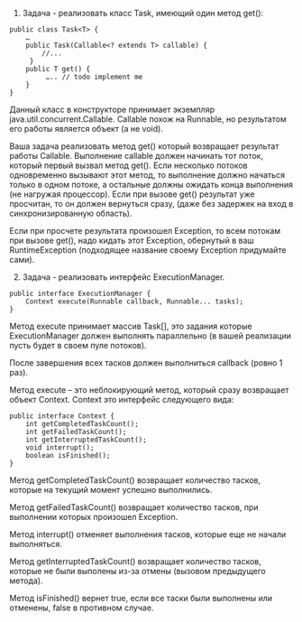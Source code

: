 1. Задача - реализовать класс Task, имеющий один метод get():
```
public class Task<T> {
    …
    public Task(Callable<? extends T> callable) {
        //...
     }
    public T get() {
         ….. // todo implement me
    }
}
```
Данный класс в конструкторе принимает экземпляр java.util.concurrent.Callable. 
Callable похож на Runnable, но результатом его работы является объект (а не void).

Ваша задача реализовать метод get() который возвращает результат работы Callable. Выполнение callable должен начинать тот поток, который первый вызвал метод get(). 
Если несколько потоков одновременно вызывают этот метод, то выполнение должно начаться только в одном потоке, а остальные должны ожидать конца выполнения (не нагружая процессор).
Если при вызове get() результат уже просчитан, то он должен вернуться сразу, (даже без задержек на вход в синхронизированную область).

Если при просчете результата произошел Exception, то всем потокам при вызове get(), надо кидать этот Exception, 
обернутый в ваш RuntimeException (подходящее название своему Exception придумайте сами).


2. Задача - реализовать интерфейс ExecutionManager.
```
public interface ExecutionManager {
    Context execute(Runnable callback, Runnable... tasks);
}
```
Метод execute принимает массив Task[], это задания которые ExecutionManager должен выполнять параллельно (в вашей реализации пусть будет в своем пуле потоков). 

После завершения всех тасков должен выполниться callback (ровно 1 раз).
 
Метод execute – это неблокирующий метод, который сразу возвращает объект Context. Context это интерфейс следующего вида:
```
public interface Context {
    int getCompletedTaskCount();
    int getFailedTaskCount();
    int getInterruptedTaskCount();
    void interrupt();
    boolean isFinished();
}
```

Метод getCompletedTaskCount() возвращает количество тасков, которые на текущий момент успешно выполнились.

Метод getFailedTaskCount() возвращает количество тасков, при выполнении которых произошел Exception.

Метод interrupt() отменяет выполнения тасков, которые еще не начали выполняться.

Метод getInterruptedTaskCount() возвращает количество тасков, которые не были выполены из-за отмены (вызовом предыдущего метода).

Метод isFinished() вернет true, если все таски были выполнены или отменены, false в противном случае. 
